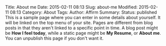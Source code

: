 Title: About me
Date: 2015-02-11 08:13
Slug: about-me
Modified: 2015-02-11 08:13
Category: About
Tags:
Author: Affirm
Summary:
Status: published
This is a sample page where you can enter in some details about yourself.  It will be linked on the top menu of your site.  Pages are different from blog posts in that they aren't linked to a specific point in time.  A blog post might be **How I feel today**, while a static page might be **My Resume**, or **About me**.  You can unpublish this page if you don't want it.
